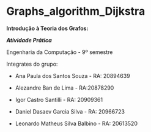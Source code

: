 # Graphs_algorithm_Dijkstra

**Introdução à Teoria dos Grafos:**

***Atividade Prática***


Engenharia da Computação - 9º semestre

Integrates do grupo:
- Ana Paula dos Santos Souza - RA: 20894639
  
- Alezandre Ban de Lima - RA:20878290
  
- Igor Castro Santilli - RA: 20909361
  
- Daniel Dasaev Garcia Silva - RA: 20966723
  
- Leonardo Matheus Silva Balbino - RA: 20613520

